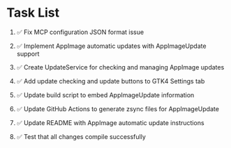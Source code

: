 # Task List

1. ✅ Fix MCP configuration JSON format issue

2. ✅ Implement AppImage automatic updates with AppImageUpdate support

3. ✅ Create UpdateService for checking and managing AppImage updates

4. ✅ Add update checking and update buttons to GTK4 Settings tab

5. ✅ Update build script to embed AppImageUpdate information

6. ✅ Update GitHub Actions to generate zsync files for AppImageUpdate

7. ✅ Update README with AppImage automatic update instructions

8. ✅ Test that all changes compile successfully

